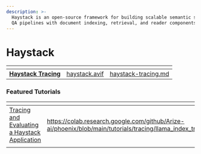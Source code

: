 ```yaml
---
description: >-
  Haystack is an open-source framework for building scalable semantic search and
  QA pipelines with document indexing, retrieval, and reader components
---
```


# Haystack

<table data-card-size="large" data-view="cards"><thead><tr><th></th><th data-hidden data-card-cover data-type="files"></th><th data-hidden data-card-target data-type="content-ref"></th></tr></thead><tbody><tr><td><a href="haystack-tracing.md"><strong>Haystack Tracing</strong></a></td><td><a href="../../.gitbook/assets/haystack.avif">haystack.avif</a></td><td><a href="haystack-tracing.md">haystack-tracing.md</a></td></tr></tbody></table>

### Featured Tutorials&#x20;

<table data-view="cards"><thead><tr><th></th><th data-hidden data-card-target data-type="content-ref"></th><th data-hidden data-card-cover data-type="files"></th></tr></thead><tbody><tr><td><a href="https://colab.research.google.com/github/Arize-ai/phoenix/blob/main/tutorials/evals/evaluate_rag_haystack.ipynb">Tracing and Evaluating a Haystack Application</a> </td><td><a href="https://colab.research.google.com/github/Arize-ai/phoenix/blob/main/tutorials/tracing/llama_index_tracing_tutorial.ipynb">https://colab.research.google.com/github/Arize-ai/phoenix/blob/main/tutorials/tracing/llama_index_tracing_tutorial.ipynb</a></td><td><a href="../../.gitbook/assets/Evaluating_a_Haystack_RAG_pipeline_1.jpg">Evaluating_a_Haystack_RAG_pipeline_1.jpg</a></td></tr><tr><td></td><td></td><td></td></tr></tbody></table>
